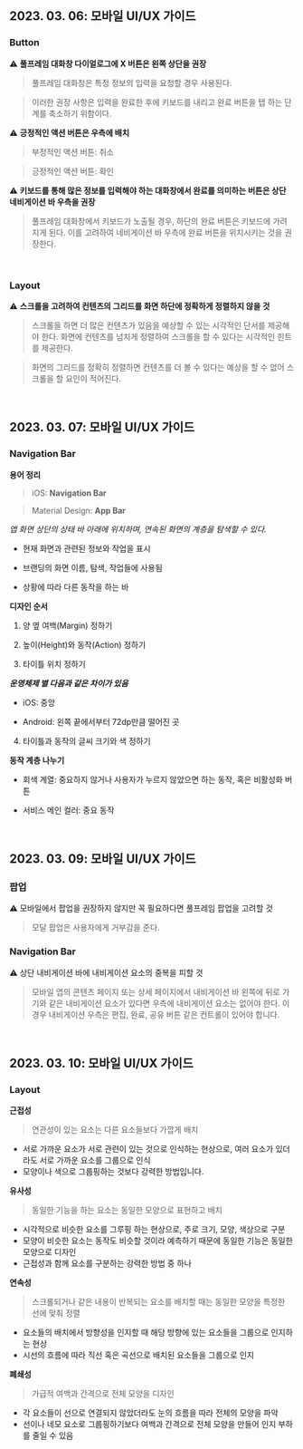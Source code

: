 
## 2023. 03. 06: 모바일 UI/UX 가이드

  

### Button

⚠️ **풀프레임 대화창 다이얼로그에 X 버튼은 왼쪽 상단을 권장**

> 풀프레임 대화창은 특정 정보의 입력을 요청할 경우 사용된다.

> 이러한 권장 사항은 입력을 완료한 후에 키보드를 내리고 완료 버튼을 탭 하는 단계를 축소하기 위함이다.

  

⚠️ **긍정적인 액션 버튼은 우측에 배치**

> 부정적인 액션 버튼: 취소

> 긍정적인 액션 버튼: 확인

  

⚠️ **키보드를 통해 많은 정보를 입력해야 하는 대화창에서 완료를 의미하는 버튼은 상단 네비게이션 바 우측을 권장**

> 풀프레임 대화창에서 키보드가 노출될 경우, 하단의 완료 버튼은 키보드에 가려지게 된다. 이를 고려하여 네비게이션 바 우측에 완료 버튼을 위치시키는 것을 권장한다.

  

&nbsp;

### Layout

⚠️ **스크롤을 고려하여 컨텐츠의 그리드를 화면 하단에 정확하게 정렬하지 않을 것**

> 스크롤을 하면 더 많은 컨텐츠가 있음을 예상할 수 있는 시각적인 단서를 제공해야 한다. 화면에 컨텐츠를 넘치게 정렬하여 스크롤을 할 수 있다는 시각적인 힌트를 제공한다.

> 화면의 그리드를 정확히 정렬하면 컨텐츠를 더 볼 수 있다는 예상을 할 수 없어 스크롤을 할 요인이 적어진다.

  

&nbsp;

## 2023. 03. 07: 모바일 UI/UX 가이드

### Navigation Bar

**용어 정리**

> iOS: **Navigation Bar**

>

> Material Design: **App Bar**

  

*앱 화면 상단의 상태 바 아래에 위치하며, 연속된 화면의 계층을 탐색할 수 있다.*

- 현재 화면과 관련된 정보와 작업을 표시

- 브랜딩의 화면 이름, 탐색, 작업들에 사용됨

- 상황에 따라 다른 동작을 하는 바

  

**디자인 순서**

1. 양 옆 여백(Margin) 정하기

2. 높이(Height)와 동작(Action) 정하기

3. 타이틀 위치 정하기

  

***운영체제 별 다음과 같은 차이가 있음***

- iOS: 중앙

- Android: 왼쪽 끝에서부터 72dp만큼 떨어진 곳

  

4. 타이틀과 동작의 글씨 크기와 색 정하기

  

**동작 계층 나누기**

- 회색 계열: 중요하지 않거나 사용자가 누르지 않았으면 하는 동작, 혹은 비활성화 버튼

- 서비스 메인 컬러: 중요 동작

  

&nbsp;

## 2023. 03. 09: 모바일 UI/UX 가이드

### 팝업

⚠️ 모바일에서 팝업을 권장하지 않지만 꼭 필요하다면 풀프레임 팝업을 고려할 것

> 모달 팝업은 사용자에게 거부감을 준다.

  

### Navigation Bar

⚠️ 상단 내비게이션 바에 내비게이션 요소의 중복을 피할 것

> 모바일 앱의 콘텐츠 페이지 또는 상세 페이지에서 내비게이션 바 왼쪽에 뒤로 가기와 같은 내비게이션 요소가 있다면 우측에 내비게이션 요소는 없어야 한다. 이 경우 내비게이션 우측은 편집, 완료, 공유 버튼 같은 컨트롤이 있어야 합니다.

&nbsp;

## 2023. 03. 10: 모바일 UI/UX 가이드

### Layout
**근접성**
> 연관성이 있는 요소는 다른 요소들보다 가깝게 배치
- 서로 가까운 요소가 서로 관련이 있는 것으로 인식하는 현상으로, 여러 요소가 있더라도 서로 가까운 요소를 그룹으로 인식
- 모양이나 색으로 그룹핑하는 것보다 강력한 방법입니다.

**유사성**
> 동일한 기능을 하는 요소는 동일한 모양으로 표현하고 배치
- 시각적으로 비슷한 요소를 그루핑 하는 현상으로, 주로 크기, 모양, 색상으로 구분
-  모양이 비슷한 요소는 동작도 비슷할 것이라 예측하기 때문에 동일한 기능은 동일한 모양으로 디자인
- 근접성과 함께 요소를 구분하는 강력한 방법 중 하나

**연속성**
> 스크롤되거나 같은 내용이 반복되는 요소를 배치할 때는 동일한 모양을 특정한 선에 맞춰 정렬
- 요소들의 배치에서 방향성을 인지할 때 해당 방향에 있는 요소들을 그룹으로 인지하는 현상
- 시선의 흐름에 따라 직선 혹은 곡선으로 배치된 요소들을 그룹으로 인지

**폐쇄성**
> 가급적 여백과 간격으로 전체 모양을 디자인
- 각 요소들이 선으로 연결되지 않았더라도 눈의 흐름을 따라 전체의 모양을 파악
- 선이나 네모 요소로 그룹핑하기보다 여백과 간격으로 전체 모양을 만들어 인지 부하를 줄일 수 있음
